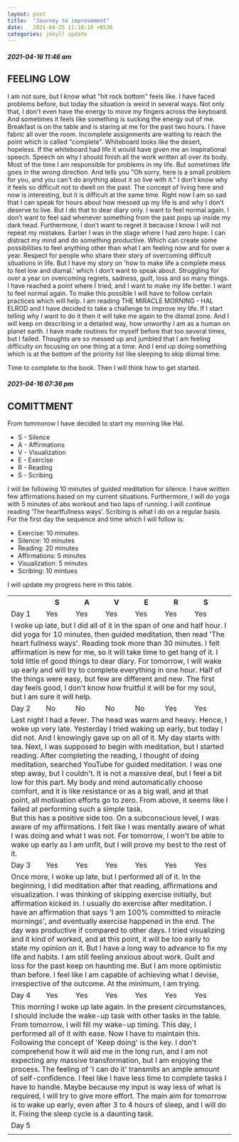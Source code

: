 ```yaml
---
layout: post
title:  "Journey to improvement"
date:   2021-04-25 11:10:16 +0530
categories: jekyll update
--- 
```

##### 2021-04-16 11:46 am
## FEELING LOW
I am not sure, but I know what "hit rock bottom" feels like. I have faced problems before, but today the situation is weird in several ways. Not only that, I don't even have the energy to move my fingers across the keyboard. And sometimes it feels like something is sucking the energy out of me. Breakfast is on the table and is staring at me for the past two hours. I have fabric all over the room. Incomplete assignments are waiting to reach the point which is called "complete". Whiteboard looks like the desert, hopeless. If the whiteboard had life it would have given me an inspirational speech. Speech on why I should finish all the work written all over its body. Most of the time I am responsible for problems in my life. But sometimes life goes in the wrong direction. And tells you "Oh sorry, here is a small problem for you, and you can't do anything about it so live with it."  I don’t know why it feels so difficult not to dwell on the past. The concept of living here and now is interesting, but it is difficult at the same time.  Right now I am so sad that I can speak for hours about how messed up my life is and why I don’t deserve to live. But I do that to dear diary only.  I want to feel normal again. I don’t want to feel sad whenever something from the past pops up inside my dark head. Furthermore, I don’t want to regret it because I know I will not repeat my mistakes. Earlier I was in the stage where I had zero hope. I can distract my mind and do something productive. Which can create some possibilities to feel anything other than what I am feeling now and for over a year.   Respect for people who share their story of overcoming difficult situations in life. But I have my story on 'how to make life a complete mess to feel low and dismal.' which I don’t want to speak about. Struggling for over a year on overcoming regrets, sadness, guilt, loss and so many things. I have reached a point where I tried, and I want to make my life better. I want to feel normal again. To make this possible I will have to follow certain practices which will help.   I am reading THE MIRACLE MORNING - HAL ELROD and I have decided to take a challenge to improve my life. If I start telling why I want to do it then it will take me again to the dismal zone. And I will keep on describing in a detailed way, how unworthy I am as a human on planet earth. I have made routines for myself before that too several times, but I failed. Thoughts are so messed up and jumbled that I am feeling difficulty on focusing on one thing at a time. And I end up doing something which is at the bottom of the priority list like sleeping to skip dismal time.

Time to complete to the book. Then I will think how to get started. 

##### 2021-04-16 07:36 pm

## COMITTMENT

From tommorow I have decided to start my morning like Hal. 
* S - Silence
* A - Affirmations
* V - Visualization
* E - Exercise
* R - Reading
* S - Scribing

I will be following 10 minutes of guided meditation for silence. I have written few affirmations based on my current situations. Furthermore, I will do yoga with 5 minutes of abs workout and two laps of running. I will continue reading ‘The heartfullness ways’. Scribing is what I do on a regular basis. For the first day the sequence and time which I will follow is:
* Exercise: 10 minutes. 
* Silence: 10 minutes
* Reading: 20 minutes
* Affirmations: 5 minutes
* Visualization: 5 minutes
* Scribing: 10 mintues

I will update my progress here in this table. 

<table>
  <tr>
    <th></th>
    <th>S</th>
    <th>A</th>
    <th>V</th>
    <th>E</th>
    <th>R</th>
    <th>S</th>
    <th></th>
  </tr>
  <tr>
    <td>Day 1</td>
    <td>Yes </td>
    <td>Yes </td>
    <td>Yes</td>
    <td>Yes</td>
    <td>Yes</td>
    <td>Yes</td>
  </tr>
  <tr>
    <td colspan="8">I woke up late, but I did all of it in the span of one and half hour. I did yoga for 10 minutes, then guided meditation, then read 'The heart fullness ways'. Reading took more than 30 minutes. I felt affirmation is new for me, so it will take time to get hang of it. I told little of good things to dear diary. For tomorrow, I will wake up early and will try to complete everything in one hour. Half of the things were easy, but few are different and new. The first day feels good, I don't know how fruitful it will be for my soul, but I am sure it will help.</td>
  
  </tr>
 <tr>
    <td>Day 2</td>
    <td>No</td>
    <td>No</td>
    <td>No</td>
    <td>No</td>
    <td>Yes</td>
    <td>Yes</td>
  </tr>
  <tr>
    <td colspan="8">Last night I had a fever. The head was warm and heavy. Hence, I woke up very late. Yesterday I tried waking up early, but today I did not. And I knowingly gave up on all of it. My day starts with tea. Next, I was supposed to begin with meditation, but I started reading. After completing the reading, I thought of doing meditation, searched YouTube for guided meditation. I was one step away, but I couldn't. It is not a massive deal, but I feel a bit low for this part. My body and mind automatically choose comfort, and it is like resistance or as a big wall, and at that point, all motivation efforts go to zero. From above, it seems like I failed at performing such a simple task. <br/>
But this has a positive side too. On a subconscious level, I was aware of my affirmations. I felt like I was mentally aware of what I was doing and what I was not. For tomorrow, I won't be able to wake up early as I am unfit, but I will prove my best to the rest of it.</td>
  
  </tr>
  <tr>
    <td>Day 3</td>
    <td>Yes</td>
    <td>Yes</td>
    <td>Yes</td>
    <td>Yes</td>
    <td>Yes</td>
    <td>Yes</td>
  </tr>
  <tr>
    <td colspan="8">Once more, I woke up late, but I performed all of it. In the beginning, I did meditation after that reading, affirmations and visualization. I was thinking of skipping exercise initially, but affirmation kicked in. I usually do exercise after meditation. I have an affirmation that says 'I am 100% committed to miracle mornings', and eventually exercise happened in the end. The day was productive if compared to other days. I tried visualizing and it kind of worked, and at this point, it will be too early to state my opinion on it. But I have a long way to advance to fix my life and habits. I am still feeling anxious about work. Guilt and loss for the past keep on haunting me. But I am more optimistic than before. I feel like I am capable of achieving what I devise, irrespective of the outcome. At the minimum, I am trying.</td>
  
  </tr>
  <tr>
    <td>Day 4</td>
    <td>Yes</td>
    <td>Yes</td>
    <td>Yes</td>
    <td>Yes</td>
    <td>Yes</td>
    <td>Yes</td>
  </tr>
  <tr>
    <td colspan="8">This morning I woke up late again. In the present circumstances, I should include the wake-up task with other tasks in the table. From tomorrow, I will fill my wake-up timing. This day, I performed all of it with ease. Now I have to maintain this. Following the concept of 'Keep doing' is the key. I don't comprehend how it will aid me in the long run, and I am not expecting any massive transformation, but I am enjoying the process. The feeling of 'I can do it' transmits an ample amount of self-confidence. I feel like I have less time to complete tasks I have to handle. Maybe because my input is way less of what is required, I will try to give more effort. The main aim for tomorrow is to wake up early, even after 3 to 4 hours of sleep, and I will do it. Fixing the sleep cycle is a daunting task.  </td>
  
  </tr>
  <tr>
    <td>Day 5</td>
    <td></td>
    <td></td>
    <td></td>
    <td></td>
    <td></td>
    <td></td>
    <td></td>
  </tr>
  <tr>
    <td colspan="8">  </td>
  
  </tr>
</table>
